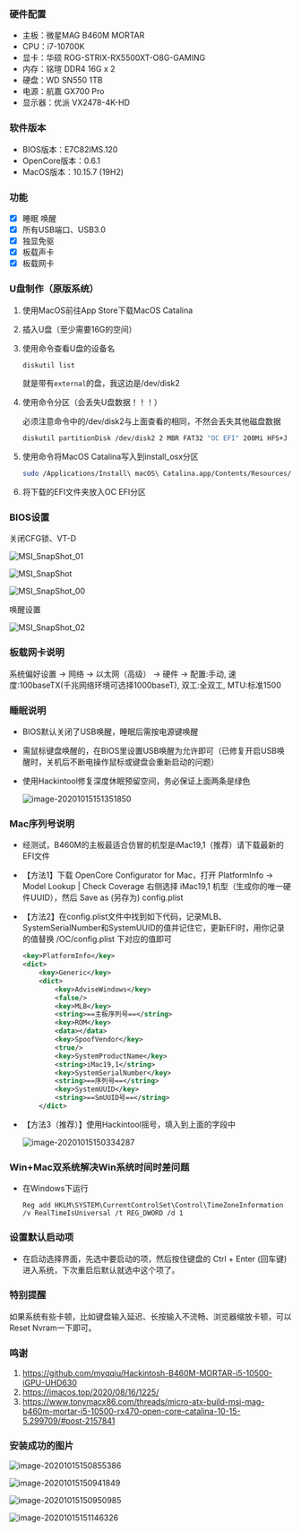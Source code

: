 ### 硬件配置

+ 主板：微星MAG B460M MORTAR 
+ CPU：i7-10700K
+ 显卡：华硕 ROG-STRIX-RX5500XT-O8G-GAMING
+ 内存：铭瑄 DDR4 16G x 2
+ 硬盘：WD SN550 1TB
+ 电源：航嘉 GX700 Pro
+ 显示器：优派 VX2478-4K-HD

### 软件版本

+ BIOS版本：E7C82IMS.120
+ OpenCore版本：0.6.1
+ MacOS版本：10.15.7 (19H2)

### 功能

+ [x] 睡眠 唤醒
+ [x] 所有USB端口、USB3.0
+ [x] 独显免驱
+ [x] 板载声卡
+ [x] 板载网卡

### U盘制作（原版系统）

1. 使用MacOS前往App Store下载MacOS Catalina

2. 插入U盘（至少需要16G的空间）

3. 使用命令查看U盘的设备名

   ```bash
   diskutil list
   ```

   就是带有`external`的盘，我这边是/dev/disk2

4. 使用命令分区（会丢失U盘数据！！！）

   必须注意命令中的/dev/disk2与上面查看的相同，不然会丢失其他磁盘数据

   ```bash
   diskutil partitionDisk /dev/disk2 2 MBR FAT32 "OC EFI" 200Mi HFS+J "install_osx" R
   ```

5. 使用命令将MacOS Catalina写入到install_osx分区

   ```bash
   sudo /Applications/Install\ macOS\ Catalina.app/Contents/Resources/createinstallmedia --volume /Volumes/install_osx --nointeraction
   ```

6. 将下载的EFI文件夹放入OC EFI分区

### BIOS设置

关闭CFG锁、VT-D

![MSI_SnapShot_01](README.assets/MSI_SnapShot_01.bmp)

![MSI_SnapShot](README.assets/MSI_SnapShot.bmp)

![MSI_SnapShot_00](README.assets/MSI_SnapShot_00.bmp)

唤醒设置

![MSI_SnapShot_02](README.assets/MSI_SnapShot_02.bmp)

### 板载网卡说明

系统偏好设置 -> 网络 -> 以太网（高级） -> 硬件 -> 配置:手动, 速度:100baseTX(千兆网络环境可选择1000baseT), 双工:全双工, MTU:标准1500

### 睡眠说明

- BIOS默认关闭了USB唤醒，睡眠后需按电源键唤醒

- 需鼠标键盘唤醒的，在BIOS里设置USB唤醒为允许即可（已修复开启USB唤醒时，关机后不断电操作鼠标或键盘会重新启动的问题）

- 使用Hackintool修复深度休眠预留空间，务必保证上面两条是绿色

  ![image-20201015151351850](README.assets/image-20201015151351850.png)

### Mac序列号说明

+ 经测试，B460M的主板最适合仿冒的机型是iMac19,1（推荐）请下载最新的EFI文件

+ 【方法1】下载 OpenCore Configurator for Mac，打开 PlatformInfo -> Model Lookup | Check Coverage 右侧选择 iMac19,1 机型（生成你的唯一硬件UUID），然后 Save as (另存为) config.plist

+ 【方法2】在config.plist文件中找到如下代码，记录MLB、SystemSerialNumber和SystemUUID的值并记住它，更新EFI时，用你记录的值替换 /OC/config.plist 下对应的值即可

  ```xml
  <key>PlatformInfo</key>
  <dict>
      <key>Generic</key>
      <dict>
          <key>AdviseWindows</key>
          <false/>
          <key>MLB</key>
          <string>==主板序列号==</string>
          <key>ROM</key>
          <data></data>
          <key>SpoofVendor</key>
          <true/>
          <key>SystemProductName</key>
          <string>iMac19,1</string>
          <key>SystemSerialNumber</key>
          <string>==序列号==</string>
          <key>SystemUUID</key>
          <string>==SmUUID号==</string>
      </dict>
  ```

+ 【方法3（推荐）】使用Hackintool摇号，填入到上面的字段中

  ![image-20201015150334287](README.assets/image-20201015150334287.png)

  

### Win+Mac双系统解决Win系统时间时差问题

- 在Windows下运行

  ```
  Reg add HKLM\SYSTEM\CurrentControlSet\Control\TimeZoneInformation /v RealTimeIsUniversal /t REG_DWORD /d 1
  ```

### 设置默认启动项

+ 在启动选择界面，先选中要启动的项，然后按住键盘的 Ctrl + Enter (回车键) 进入系统，下次重启后默认就选中这个项了。

### 特别提醒

如果系统有些卡顿，比如键盘输入延迟、长按输入不流畅、浏览器缩放卡顿，可以Reset Nvram一下即可。

### 鸣谢

1. https://github.com/myqqiu/Hackintosh-B460M-MORTAR-i5-10500-iGPU-UHD630
2. https://imacos.top/2020/08/16/1225/
3. https://www.tonymacx86.com/threads/micro-atx-build-msi-mag-b460m-mortar-i5-10500-rx470-open-core-catalina-10-15-5.299709/#post-2157841



### 安装成功的图片

![image-20201015150855386](README.assets/image-20201015150855386.png)

![image-20201015150941849](README.assets/image-20201015150941849.png)

![image-20201015150950985](README.assets/image-20201015150950985.png)

![image-20201015151146326](README.assets/image-20201015151146326.png)

